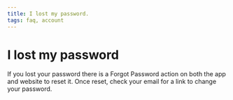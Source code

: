 ```yaml
---
title: I lost my password.
tags: faq, account
--- 
```


# I lost my password

If you lost your password there is a Forgot Password 
action on both the app and website to reset it. Once reset, 
check your email for a link to change your password.